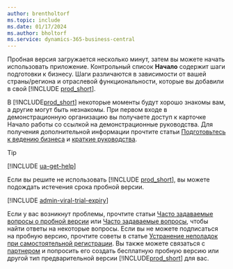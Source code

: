 ```yaml
---
author: brentholtorf
ms.topic: include
ms.date: 01/17/2024
ms.author: bholtorf
ms.service: dynamics-365-business-central
---
```

<!--1. Go to **[Dynamics 365 Business Central product](https://www.microsoft.com/en-us/dynamics-365/products/business-central)** page, and choose the **Try for free** button.-->  

Пробная версия загружается несколько минут, затем вы можете начать использовать приложение. Контрольный список **Начало** содержит шаги подготовки к бизнесу. Шаги различаются в зависимости от вашей страны/региона и отраслевой функциональности, которые вы добавили в свой [!INCLUDE [prod_short](prod_short.md)].  

В [!INCLUDE[prod_short](prod_short.md)] некоторые моменты будут хорошо знакомы вам, а другие могут быть незнакомы. При первом входе в демонстрационную организацию вы получаете доступ к карточке Начало работы со ссылкой на демонстрационные руководства. Для получения дополнительной информации прочтите статьи [Подготовьтесь к ведению бизнеса](../ui-get-ready-business.md) и [краткие руководства](../quick-start-business-central.md).  

> [!TIP]
> [!INCLUDE [ua-get-help](ua-get-help.md)]

Если вы решите не использовать [!INCLUDE [prod_short](prod_short.md)], вы можете подождать истечения срока пробной версии.  

[!INCLUDE [admin-viral-trial-expiry](admin-viral-trial-expiry.md)]

Если у вас возникнут проблемы, прочтите статьи [Часто задаваемые вопросы о пробной версии](../trial-faq.md) или [Часто задаваемые вопросы](../across-faq.yml), чтобы найти ответы на некоторые вопросы. Если вы не можете подписаться на пробную версию, прочтите советы в статье [Устранение неполадок при самостоятельной регистрации](../ui-troubleshoot-self-signup.md). Вы также можете связаться с [партнером](/dynamics365/business-central/across-faq#how-do-i-find-a-reselling-partner) и попросить его создать бесплатную пробную версию или другой тип предварительной версии [!INCLUDE[prod_short](prod_short.md)] для вас.  

